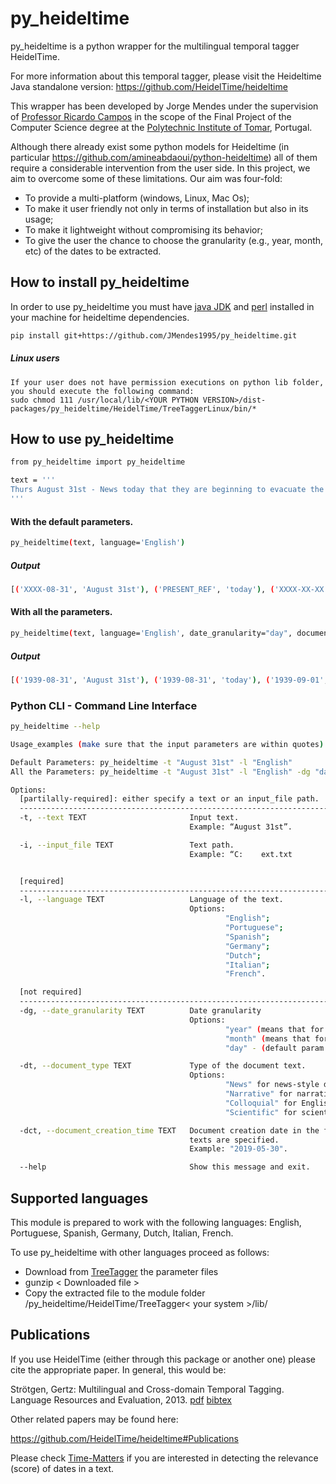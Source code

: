 # py_heideltime
py_heideltime is a python wrapper for the multilingual temporal tagger HeidelTime.

For more information about this temporal tagger, please visit the Heideltime Java standalone version: https://github.com/HeidelTime/heideltime

This wrapper has been developed by Jorge Mendes under the supervision of [Professor Ricardo Campos](http://www.ccc.ipt.pt/~ricardo/) in the scope of the Final Project of the Computer Science degree at the [Polytechnic Institute of Tomar](http://portal2.ipt.pt/), Portugal.

Although there already exist some python models for Heideltime (in particular https://github.com/amineabdaoui/python-heideltime) all of them require a considerable intervention from the user side. In this project, we aim to overcome some of these limitations. Our aim was four-fold:

 - To provide a multi-platform (windows, Linux, Mac Os);
 - To make it user friendly not only in terms of installation but also in its usage;
 - To make it lightweight without compromising its behavior;
 - To give the user the chance to choose the granularity (e.g., year, month, etc) of the dates to be extracted.

## How to install py_heideltime
In order to use py_heideltime you must have [java JDK](https://www.oracle.com/technetwork/java/javase/downloads/index.html) and [perl](https://www.perl.org/get.html) installed in your machine for heideltime dependencies.
```bash
pip install git+https://github.com/JMendes1995/py_heideltime.git
```
##### Linux users
    If your user does not have permission executions on python lib folder, you should execute the following command:
    sudo chmod 111 /usr/local/lib/<YOUR PYTHON VERSION>/dist-packages/py_heideltime/HeidelTime/TreeTaggerLinux/bin/*
    
## How to use py_heideltime
``` bash
from py_heideltime import py_heideltime

text = '''
Thurs August 31st - News today that they are beginning to evacuate the London children tomorrow. Percy is a billeting officer. I can't see that they will be much safer here.
'''
```

#### With the default parameters.
```` bash
py_heideltime(text, language='English')
````

##### Output
```` bash
[('XXXX-08-31', 'August 31st'), ('PRESENT_REF', 'today'), ('XXXX-XX-XX', 'tomorrow')]
````

#### With all the parameters.
```` bash
py_heideltime(text, language='English', date_granularity="day", document_type='news', document_creation_time='1939-08-31')
````
##### Output
```` bash
[('1939-08-31', 'August 31st'), ('1939-08-31', 'today'), ('1939-09-01', 'tomorrow')] 
````


### Python CLI -  Command Line Interface
``` bash
py_heideltime --help

Usage_examples (make sure that the input parameters are within quotes):

Default Parameters: py_heideltime -t "August 31st" -l "English"
All the Parameters: py_heideltime -t "August 31st" -l "English" -dg "day" -dt "News" -dct "1939-08-31"

Options:
  [partilally-required]: either specify a text or an input_file path.
  ----------------------------------------------------------------------------------------------------------------------------------
  -t, --text TEXT                       Input text.
                                        Example: “August 31st”.

  -i, --input_file TEXT                 Text path.
                                        Example: “C:    ext.txt


  [required]
  ----------------------------------------------------------------------------------------------------------------------------------
  -l, --language TEXT                   Language of the text.
                                        Options:
                                                "English";
                                                "Portuguese";
                                                "Spanish";
                                                "Germany";
                                                "Dutch";
                                                "Italian";
                                                "French".

  [not required]
  -----------------------------------------------------------------------------------------------------------------------------------
  -dg, --date_granularity TEXT          Date granularity
                                        Options:
                                                "year" (means that for the date YYYY-MM-DD only the YYYY will be retrieved);
                                                "month" (means that for the date YYYY-MM-DD only the YYYY-MM will be retrieved);
                                                "day" - (default param. Means that for the date YYYY-MM-DD it will retrieve YYYY-MM-DD).

  -dt, --document_type TEXT             Type of the document text.
                                        Options:
                                                "News" for news-style documents - default param;
                                                "Narrative" for narrative-style documents (e.g., Wikipedia articles);
                                                "Colloquial" for English colloquial (e.g., Tweets and SMS);
                                                "Scientific" for scientific articles (e.g., clinical trails).

  -dct, --document_creation_time TEXT   Document creation date in the format YYYY-MM-DD. Taken into account when "News" or "Colloquial"
                                        texts are specified.
                                        Example: "2019-05-30".

  --help                                Show this message and exit.


```

## Supported languages

This module is prepared to work with the following languages: English, Portuguese, Spanish, Germany, Dutch, Italian, French.

To use py_heideltime with other languages proceed as follows:
  
  - Download from [TreeTagger](https://www.cis.uni-muenchen.de/~schmid/tools/TreeTagger/) the parameter files
  - gunzip < Downloaded file >
  - Copy the extracted file to the module folder /py_heideltime/HeidelTime/TreeTagger< your system >/lib/


## Publications 

If you use HeidelTime (either through this package or another one) please cite the appropriate paper. In general, this would be:

Strötgen, Gertz: Multilingual and Cross-domain Temporal Tagging. Language Resources and Evaluation, 2013. [pdf](https://link.springer.com/article/10.1007%2Fs10579-012-9179-y) [bibtex](https://dbs.ifi.uni-heidelberg.de/files/Team/jannik/publications/stroetgen_bib.html#LREjournal2013)

 
Other related papers may be found here:

https://github.com/HeidelTime/heideltime#Publications

Please check [Time-Matters](https://github.com/LIAAD/Time-Matters) if you are interested in detecting the relevance (score) of dates in a text.
